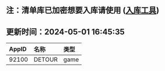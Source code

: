 ## 注：清单库已加密想要入库请使用 ([入库工具](https://github.com/BlankTMing/ManifestAutoUpdate/releases))

## 更新时间：2024-05-01 16:45:35
| AppID | 名称 | 类型  |
| :-------------------- | :----------------------------- | :----------- |
| 92100 | DETOUR| game |
